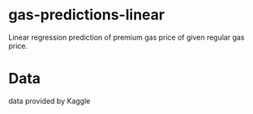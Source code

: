 # gas-predictions-linear
Linear regression prediction of premium gas price of given regular gas price.

# Data
data provided by Kaggle
